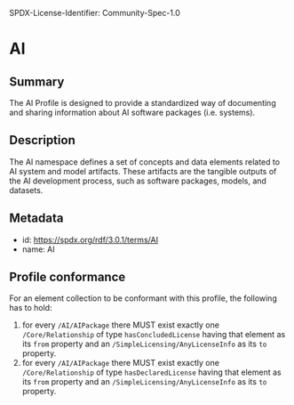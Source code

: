 SPDX-License-Identifier: Community-Spec-1.0

# AI

## Summary

The AI Profile is designed to provide a standardized way of documenting and
sharing information about AI software packages (i.e. systems).

## Description

The AI namespace defines a set of concepts and data elements related to AI
system and model artifacts. These artifacts are the tangible outputs of the AI
development process, such as software packages, models, and datasets.

## Metadata

- id: https://spdx.org/rdf/3.0.1/terms/AI
- name: AI

## Profile conformance

For an element collection to be conformant with this profile,
the following has to hold:

1. for every `/AI/AIPackage` there MUST exist exactly one `/Core/Relationship`
   of type `hasConcludedLicense` having that element as its `from` property
   and an `/SimpleLicensing/AnyLicenseInfo` as its `to` property.
2. for every `/AI/AIPackage` there MUST exist exactly one `/Core/Relationship`
   of type `hasDeclaredLicense` having that element as its `from` property
   and an `/SimpleLicensing/AnyLicenseInfo` as its `to` property.

